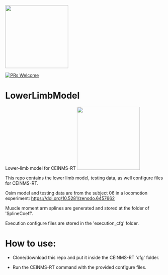 <img src="https://encrypted-tbn0.gstatic.com/images?q=tbn:ANd9GcQ1vHDQMUcbXRoh_hAcOvHvIXIQVk2dtlak3QBu-KU_PnGjMAwr6yHy9VdkSe04BuIF9_w&usqp=CAU" width=200>

[![PRs Welcome](https://img.shields.io/badge/PRs-welcome-brightgreen.svg)]()

# LowerLimbModel
Lower-limb model for CEINMS-RT
<img src="https://github.com/CEINMS-RT/LowerLimbModel/blob/main/docs/source/image/upperLimbModel.png" width=200>



This repo contains the lower limb model, testing data, as well configure files for CEINMS-RT.

Osim model and testing data are from the subject 06 in a locomotion experiment: https://doi.org/10.5281/zenodo.6457662

Muscle moment arm splines are generated and stored at the folder of 'SplineCoeff'.

Execution configure files are stored in the 'execution_cfg' folder. 

# How to use:
* Clone/download this repo and put it inside the CEINMS-RT 'cfg' folder.

* Run the CEINMS-RT command with the provided configure files.


